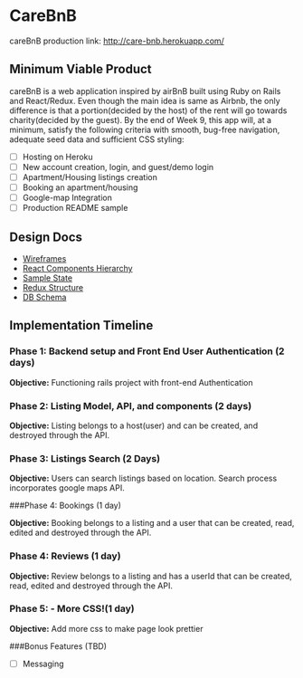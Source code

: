 # CareBnB

careBnB production link: http://care-bnb.herokuapp.com/

## Minimum Viable Product

careBnB is a web application inspired by airBnB built using Ruby on Rails and React/Redux. Even though the main idea is same as Airbnb, the only difference is that a portion(decided by the host) of the rent will go towards charity(decided by the guest). By the end of Week 9, this app will, at a minimum, satisfy the following criteria with smooth, bug-free navigation, adequate seed data and sufficient CSS styling:

 - [ ] Hosting on Heroku
 - [ ] New account creation, login, and guest/demo login
 - [ ] Apartment/Housing listings creation
 - [ ] Booking an apartment/housing
 - [ ] Google-map Integration
 - [ ] Production README sample

## Design Docs

* [Wireframes](/docs/wireFrames)
* [React Components Hierarchy](/docs/component-hierarchy.md)
* [Sample State](/docs/sample-state.md)
* [Redux Structure](/docs/redux-structure.md)
* [DB Schema](/docs/schema.md)

## Implementation Timeline

### Phase 1: Backend setup and Front End User Authentication (2 days)

**Objective:** Functioning rails project with front-end Authentication

### Phase 2: Listing Model, API, and components (2 days)

**Objective:** Listing belongs to a host(user) and can be created, and destroyed through the API.

### Phase 3: Listings Search (2 Days)

**Objective:** Users can search listings based on location. Search process incorporates google maps API.

###Phase 4: Bookings (1 day)

**Objective:** Booking belongs to a listing and a user that can be created, read, edited and destroyed through the API.

### Phase 4: Reviews (1 day)

**Objective:** Review belongs to a listing and has a userId that can be created, read, edited and destroyed through the API.

### Phase 5: - More CSS!(1 day)

**Objective:** Add more css to make page look prettier

###Bonus Features (TBD)

- [ ] Messaging
